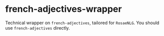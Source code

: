 # french-adjectives-wrapper

Technical wrapper on `french-adjectives`, tailored for `RosaeNLG`.
You should use `french-adjectives` directly.
